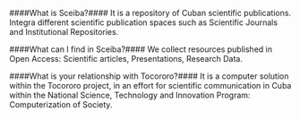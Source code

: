 ####What is Sceiba?####
It is a repository of Cuban scientific publications. Integra different scientific publication spaces such as Scientific Journals and Institutional Repositories.

####What can I find in Sceiba?####
We collect resources published in Open Access: Scientific articles, Presentations, Research Data.

####What is your relationship with Tocororo?####
It is a computer solution within the Tocororo project, in an effort for scientific communication in Cuba within the National Science, Technology and Innovation Program: Computerization of Society.
